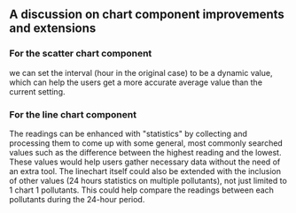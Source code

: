 ## A discussion on chart component improvements and extensions

### For the scatter chart component
we can set the interval (hour in the original case) to be a dynamic value, which can help the users get a more accurate average value than the current setting.

### For the line chart component

The readings can be enhanced with "statistics" by collecting and processing them to come up with some general, most commonly searched values such as the difference between the highest reading and the lowest. These values would help users gather necessary data without the need of an extra tool.
The linechart itself could also be extended with the inclusion of other values (24 hours statistics on multiple pollutants), not just limited to 1 chart 1 pollutants. This could help compare the readings between each pollutants during the 24-hour period. 